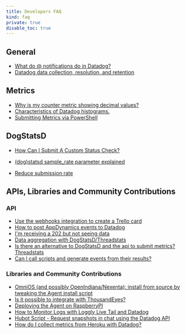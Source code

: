 ```yaml
---
title: Developers FAQ
kind: faq
private: true
disable_toc: true
---
```


## General

* [What do @ notifications do in Datadog?][1]
* [Datadog data collection, resolution, and retention][2]

## Metrics

* [Why is my counter metric showing decimal values?][3]
* [Characteristics of Datadog histograms.][4]
* [Submitting Metrics via PowerShell][5]

## DogStatsD

* [How Can I Submit A Custom Status Check?][6]
* [(dog)statsd sample_rate parameter explained][7]

* [Reduce submission rate][8]

## APIs, Libraries and Community Contributions

### API

* [Use the webhooks integration to create a Trello card][9]
* [How to post AppDynamics events to Datadog][10]
* [I'm receiving a 202 but not seeing data][11]
* [Data aggregation with DogStatsD/Threadstats][12]
* [Is there an alternative to DogStatsD and the api to submit metrics? Threadstats][13]
* [Can I call scripts and generate events from their results?][14]

### Libraries and Community Contributions

* [OmniOS (and possibly OpenIndiana/Nexenta): install from source by tweaking the Agent install script ][15]
* [Is it possible to integrate with ThousandEyes?][16]
* [Deploying the Agent on RaspberryPI][17]
* [How to Monitor Logs with Loggly Live Tail and Datadog][18]
* [Hubot Script - Request snapshots in chat using the Datadog API][19]
* [How do I collect metrics from Heroku with Datadog?][20]

[1]: /developers/faq/what-do-notifications-do-in-datadog
[2]: /developers/faq/data-collection-resolution-retention
[3]: /developers/faq/why-is-my-counter-metric-showing-decimal-values
[4]: /developers/faq/characteristics-of-datadog-histograms
[5]: /developers/faq/submitting-metrics-via-powershell
[6]: /developers/faq/how-can-i-submit-a-custom-status-check
[7]: /developers/faq/dog-statsd-sample-rate-parameter-explained
[8]: /developers/faq/reduce-submission-rate
[9]: /developers/faq/use-our-webhook-integration-to-create-a-trello-card
[10]: /developers/faq/how-to-post-appdynamics-events-to-datadog
[11]: /developers/faq/i-m-receiving-a-202-but-not-seeing-data
[12]: /developers/faq/data-aggregation-with-dogstatsd-threadstats
[13]: /developers/faq/is-there-an-alternative-to-dogstatsd-and-the-api-to-submit-metrics-threadstats
[14]: /developers/faq/can-i-call-scripts-and-generate-events-from-their-results
[15]: /developers/faq/omnios-and-possibly-smartos-openindiana-nexenta-install-from-source-by-tweaking-the-agent-install-script
[16]: /developers/faq/is-it-possible-to-integrate-with-thousandeyes
[17]: /developers/faq/deploying-the-agent-on-raspberrypi
[18]: /developers/faq/how-to-monitor-logs-with-loggly-live-tail-and-datadog
[19]: /developers/faq/hubot-script-request-snapshots-in-chat-using-the-datadog-api
[20]: /developers/faq/how-do-i-collect-metrics-from-heroku-with-datadog
